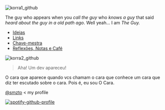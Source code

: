 ![korra1_github](https://user-images.githubusercontent.com/42531679/159571551-b4f98767-3acd-4142-969f-ccab8f1c266d.jpg)

The guy who appears when you *call the guy* who *knows a guy* that said *heard about the guy in a old path ago*. Well yeah... I am *The Guy.*

- [Ideias](https://github.com/wu-jei/wu-jei/blob/main/ideias.md)
- [Links](https://github.com/wu-jei/wu-jei/blob/main/links.md)
- [Chave-mestra](https://github.com/smzto/normandy/blob/master/mente-milion%C3%A1ria.md)
- [Reflexões, Notas e Café](https://github.com/wu-jei/wu-jei/blob/main/coffeebreak.md)

![korra2_github](https://user-images.githubusercontent.com/42531679/159571555-e7a3010b-3210-4674-a81d-a2bdb15154c2.jpg)

> Aha! Um dev apareceu!

O cara que aparece quando vcs chamam o cara que conhece um cara que diz ter escutado sobre o cara. Pois é, eu sou O Cara.

[@smzto](https://github.com/smzto) < my profile

[![spotify-github-profile](https://spotify-github-profile.vercel.app/api/view?uid=12156355395&cover_image=true&theme=novatorem&bar_color=e3a420&bar_color_cover=false)](https://spotify-github-profile.vercel.app/api/view?uid=12156355395&redirect=true)
